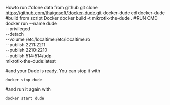 Howto run
#clone data from github
git clone https://github.com/thaigqsoft/docker-dude.git  docker-dude
cd  docker-dude
#build from script Docker
docker build -t mikrotik-the-dude .
#RUN CMD 
    docker run --name dude \
      --privileged \
      --detach \
      --volume /etc/localtime:/etc/localtime:ro \
      --publish 2211:2211 \
      --publish 2210:2210 \
      --publish 514:514/udp \
      mikrotik-the-dude:latest


#and your Dude is ready. You can stop it with

    docker stop dude

#and run it again with

    docker start dude
